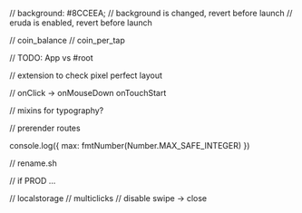 // background: #8CCEEA;
// background is changed, revert before launch
// eruda is enabled, revert before launch

// coin_balance
// coin_per_tap

// TODO: App vs #root

// extension to check pixel perfect layout

// onClick -> onMouseDown onTouchStart

// mixins for typography?

// prerender routes

console.log({ max: fmtNumber(Number.MAX_SAFE_INTEGER) })

// rename.sh

// if PROD ...

// localstorage
// multiclicks
// disable swipe -> close
